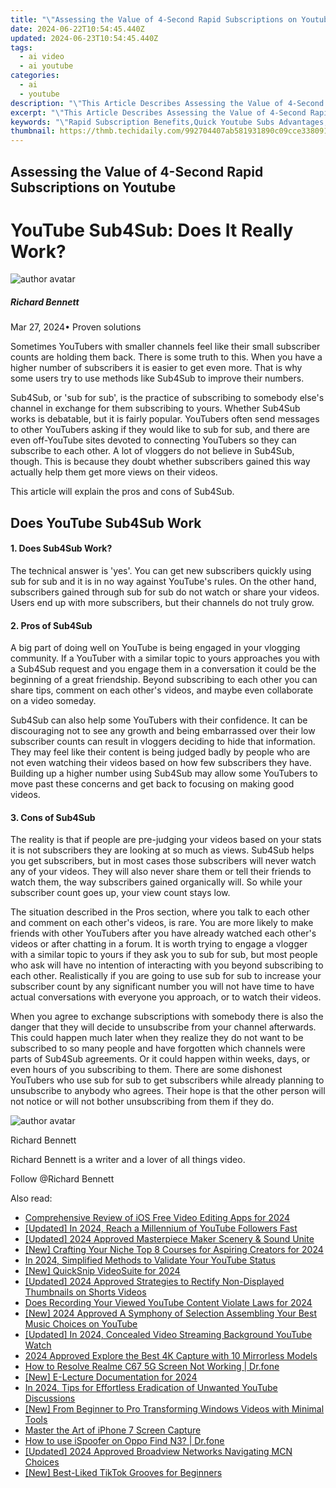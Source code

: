 ```yaml
---
title: "\"Assessing the Value of 4-Second Rapid Subscriptions on Youtube for 2024\""
date: 2024-06-22T10:54:45.440Z
updated: 2024-06-23T10:54:45.440Z
tags:
  - ai video
  - ai youtube
categories:
  - ai
  - youtube
description: "\"This Article Describes Assessing the Value of 4-Second Rapid Subscriptions on Youtube for 2024\""
excerpt: "\"This Article Describes Assessing the Value of 4-Second Rapid Subscriptions on Youtube for 2024\""
keywords: "\"Rapid Subscription Benefits,Quick Youtube Subs Advantages,Impactful Short Subscriptions,4-Second Rapid Subs Value,Subscription Convenience Gain,Immediate YT Sub Access,Rapid Content Engagement\""
thumbnail: https://thmb.techidaily.com/992704407ab581931890c09cce338091c04f10f6ec09034fcef1854347c08c6c.jpg
---
```


## Assessing the Value of 4-Second Rapid Subscriptions on Youtube

# YouTube Sub4Sub: Does It Really Work?

![author avatar](https://images.wondershare.com/filmora/article-images/richard-bennett.jpg)

##### Richard Bennett

 Mar 27, 2024• Proven solutions

 Sometimes YouTubers with smaller channels feel like their small subscriber counts are holding them back. There is some truth to this. When you have a higher number of subscribers it is easier to get even more. That is why some users try to use methods like Sub4Sub to improve their numbers.

 Sub4Sub, or 'sub for sub', is the practice of subscribing to somebody else's channel in exchange for them subscribing to yours. Whether Sub4Sub works is debatable, but it is fairly popular. YouTubers often send messages to other YouTubers asking if they would like to sub for sub, and there are even off-YouTube sites devoted to connecting YouTubers so they can subscribe to each other. A lot of vloggers do not believe in Sub4Sub, though. This is because they doubt whether subscribers gained this way actually help them get more views on their videos.

 This article will explain the pros and cons of Sub4Sub.

## Does YouTube Sub4Sub Work

#### 1\. Does Sub4Sub Work?

 The technical answer is 'yes'. You can get new subscribers quickly using sub for sub and it is in no way against YouTube's rules. On the other hand, subscribers gained through sub for sub do not watch or share your videos. Users end up with more subscribers, but their channels do not truly grow.

#### 2\. Pros of Sub4Sub

 A big part of doing well on YouTube is being engaged in your vlogging community. If a YouTuber with a similar topic to yours approaches you with a Sub4Sub request and you engage them in a conversation it could be the beginning of a great friendship. Beyond subscribing to each other you can share tips, comment on each other's videos, and maybe even collaborate on a video someday.

 Sub4Sub can also help some YouTubers with their confidence. It can be discouraging not to see any growth and being embarrassed over their low subscriber counts can result in vloggers deciding to hide that information. They may feel like their content is being judged badly by people who are not even watching their videos based on how few subscribers they have. Building up a higher number using Sub4Sub may allow some YouTubers to move past these concerns and get back to focusing on making good videos.

#### 3\. Cons of Sub4Sub

 The reality is that if people are pre-judging your videos based on your stats it is not subscribers they are looking at so much as views. Sub4Sub helps you get subscribers, but in most cases those subscribers will never watch any of your videos. They will also never share them or tell their friends to watch them, the way subscribers gained organically will. So while your subscriber count goes up, your view count stays low.

 The situation described in the Pros section, where you talk to each other and comment on each other's videos, is rare. You are more likely to make friends with other YouTubers after you have already watched each other's videos or after chatting in a forum. It is worth trying to engage a vlogger with a similar topic to yours if they ask you to sub for sub, but most people who ask will have no intention of interacting with you beyond subscribing to each other. Realistically if you are going to use sub for sub to increase your subscriber count by any significant number you will not have time to have actual conversations with everyone you approach, or to watch their videos.

 When you agree to exchange subscriptions with somebody there is also the danger that they will decide to unsubscribe from your channel afterwards. This could happen much later when they realize they do not want to be subscribed to so many people and have forgotten which channels were parts of Sub4Sub agreements. Or it could happen within weeks, days, or even hours of you subscribing to them. There are some dishonest YouTubers who use sub for sub to get subscribers while already planning to unsubscribe to anybody who agrees. Their hope is that the other person will not notice or will not bother unsubscribing from them if they do.

![author avatar](https://images.wondershare.com/filmora/article-images/richard-bennett.jpg)

Richard Bennett

Richard Bennett is a writer and a lover of all things video.

Follow @Richard Bennett


<ins class="adsbygoogle"
     style="display:block"
     data-ad-format="autorelaxed"
     data-ad-client="ca-pub-7571918770474297"
     data-ad-slot="1223367746"></ins>



<ins class="adsbygoogle"
     style="display:block"
     data-ad-client="ca-pub-7571918770474297"
     data-ad-slot="8358498916"
     data-ad-format="auto"
     data-full-width-responsive="true"></ins>

<span class="atpl-alsoreadstyle">Also read:</span>
<div><ul>
<li><a href="https://youtube-zero.techidaily.com/ehensive-review-of-ios-free-video-editing-apps-for-2024/"><u>Comprehensive Review of iOS Free Video Editing Apps for 2024</u></a></li>
<li><a href="https://youtube-zero.techidaily.com/ed-in-2024-reach-a-millennium-of-youtube-followers-fast/"><u>[Updated] In 2024, Reach a Millennium of YouTube Followers Fast</u></a></li>
<li><a href="https://youtube-zero.techidaily.com/ed-2024-approved-masterpiece-maker-scenery-and-sound-unite/"><u>[Updated] 2024 Approved  Masterpiece Maker  Scenery & Sound Unite</u></a></li>
<li><a href="https://youtube-zero.techidaily.com/rafting-your-niche-top-8-courses-for-aspiring-creators-for-2024/"><u>[New] Crafting Your Niche  Top 8 Courses for Aspiring Creators for 2024</u></a></li>
<li><a href="https://youtube-zero.techidaily.com/24-simplified-methods-to-validate-your-youtube-status/"><u>In 2024, Simplified Methods to Validate Your YouTube Status</u></a></li>
<li><a href="https://youtube-zero.techidaily.com/uicksnip-videosuite-for-2024/"><u>[New] QuickSnip VideoSuite for 2024</u></a></li>
<li><a href="https://youtube-zero.techidaily.com/ed-2024-approved-strategies-to-rectify-non-displayed-thumbnails-on-shorts-videos/"><u>[Updated] 2024 Approved  Strategies to Rectify Non-Displayed Thumbnails on Shorts Videos</u></a></li>
<li><a href="https://youtube-zero.techidaily.com/recording-your-viewed-youtube-content-violate-laws-for-2024/"><u>Does Recording Your Viewed YouTube Content Violate Laws for 2024</u></a></li>
<li><a href="https://youtube-zero.techidaily.com/024-approved-a-symphony-of-selection-assembling-your-best-music-choices-on-youtube/"><u>[New] 2024 Approved  A Symphony of Selection  Assembling Your Best Music Choices on YouTube</u></a></li>
<li><a href="https://facebook-video-footage.techidaily.com/updated-in-2024-concealed-video-streaming-background-youtube-watch/"><u>[Updated] In 2024, Concealed Video Streaming  Background YouTube Watch</u></a></li>
<li><a href="https://some-knowledge.techidaily.com/2024-approved-explore-the-best-4k-capture-with-10-mirrorless-models/"><u>2024 Approved  Explore the Best 4K Capture with 10 Mirrorless Models</u></a></li>
<li><a href="https://fix-guide.techidaily.com/how-to-resolve-realme-c67-5g-screen-not-working-drfone-by-drfone-fix-android-problems-fix-android-problems/"><u>How to Resolve Realme C67 5G Screen Not Working | Dr.fone</u></a></li>
<li><a href="https://screen-sharing-recording.techidaily.com/new-e-lecture-documentation-for-2024/"><u>[New] E-Lecture Documentation for 2024</u></a></li>
<li><a href="https://youtube-help.techidaily.com/in-2024-tips-for-effortless-eradication-of-unwanted-youtube-discussions/"><u>In 2024, Tips for Effortless Eradication of Unwanted YouTube Discussions</u></a></li>
<li><a href="https://some-techniques.techidaily.com/new-from-beginner-to-pro-transforming-windows-videos-with-minimal-tools/"><u>[New] From Beginner to Pro  Transforming Windows Videos with Minimal Tools</u></a></li>
<li><a href="https://screen-video-capture.techidaily.com/master-the-art-of-iphone-7-screen-capture/"><u>Master the Art of iPhone 7 Screen Capture</u></a></li>
<li><a href="https://android-pokemon-go.techidaily.com/how-to-use-ispoofer-on-oppo-find-n3-drfone-by-drfone-virtual-android/"><u>How to use iSpoofer on Oppo Find N3? | Dr.fone</u></a></li>
<li><a href="https://facebook-video-share.techidaily.com/updated-2024-approved-broadview-networks-navigating-mcn-choices/"><u>[Updated] 2024 Approved  Broadview Networks  Navigating MCN Choices</u></a></li>
<li><a href="https://tiktok-video-recordings.techidaily.com/new-best-liked-tiktok-grooves-for-beginners/"><u>[New] Best-Liked TikTok Grooves for Beginners</u></a></li>
</ul></div>
